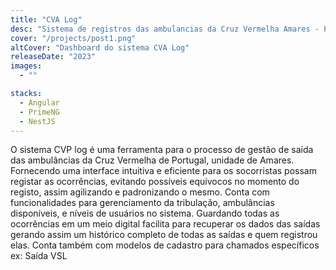 ```yaml
---
title: "CVA Log"
desc: "Sistema de registros das ambulancias da Cruz Vermelha Amares - Portugal"
cover: "/projects/post1.png"
altCover: "Dashboard do sistema CVA Log"
releaseDate: "2023"
images:
  - ""

stacks:
  - Angular
  - PrimeNG
  - NestJS
---
```


O sistema CVP log é uma ferramenta para o processo de gestão de saída das ambulâncias da Cruz Vermelha de Portugal, unidade de Amares. Fornecendo uma interface intuitiva e eficiente para os socorristas possam registar as ocorrências, evitando possíveis equívocos no momento do registo, assim agilizando e padronizando o mesmo. Conta com funcionalidades para gerenciamento da tribulação, ambulâncias disponíveis, e níveis de usuários no sistema. Guardando todas as ocorrências em um meio digital facilita para recuperar os dados das saídas gerando assim um histórico completo de todas as saídas e quem registrou elas.
Conta também com modelos de cadastro para chamados específicos ex: Saída VSL
